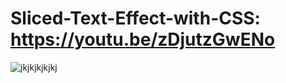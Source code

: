 # Sliced-Text-Effect-with-CSS: https://youtu.be/zDjutzGwENo
![jkjkjkjkjkj](https://user-images.githubusercontent.com/91621437/201762009-5f669036-a75a-4922-8870-5ce16c683082.jpg)
